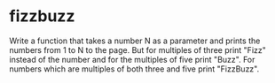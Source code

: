 # fizzbuzz

Write a function that takes a number N as a parameter and prints the numbers from 1 to N to the page. But for multiples of three print "Fizz" instead of the number and for the multiples of five print "Buzz". For numbers which are multiples of both three and five print "FizzBuzz".
